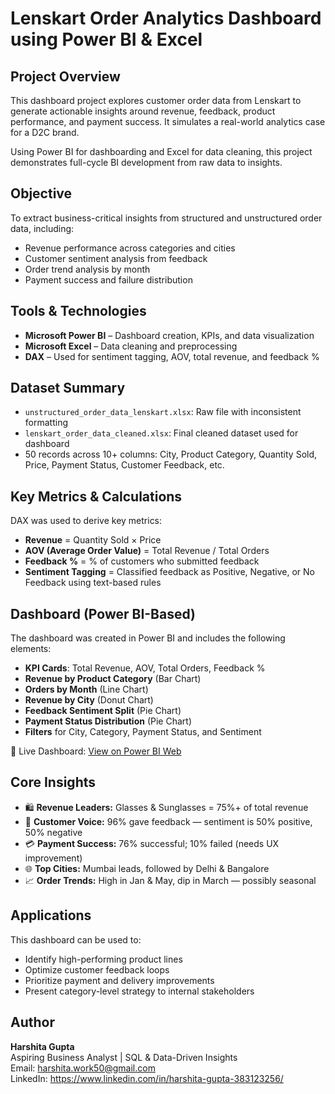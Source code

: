 # Lenskart Order Analytics Dashboard using Power BI & Excel

## Project Overview

This dashboard project explores customer order data from Lenskart to generate actionable insights around revenue, feedback, product performance, and payment success. It simulates a real-world analytics case for a D2C brand.

Using Power BI for dashboarding and Excel for data cleaning, this project demonstrates full-cycle BI development from raw data to insights.

## Objective

To extract business-critical insights from structured and unstructured order data, including:

* Revenue performance across categories and cities
* Customer sentiment analysis from feedback
* Order trend analysis by month
* Payment success and failure distribution

## Tools & Technologies

* **Microsoft Power BI** – Dashboard creation, KPIs, and data visualization
* **Microsoft Excel** – Data cleaning and preprocessing
* **DAX** – Used for sentiment tagging, AOV, total revenue, and feedback %

## Dataset Summary

* `unstructured_order_data_lenskart.xlsx`: Raw file with inconsistent formatting
* `lenskart_order_data_cleaned.xlsx`: Final cleaned dataset used for dashboard
* 50 records across 10+ columns: City, Product Category, Quantity Sold, Price, Payment Status, Customer Feedback, etc.

## Key Metrics & Calculations

DAX was used to derive key metrics:

* **Revenue** = Quantity Sold × Price
* **AOV (Average Order Value)** = Total Revenue / Total Orders
* **Feedback %** = % of customers who submitted feedback
* **Sentiment Tagging** = Classified feedback as Positive, Negative, or No Feedback using text-based rules

## Dashboard (Power BI-Based)

The dashboard was created in Power BI and includes the following elements:

* **KPI Cards**: Total Revenue, AOV, Total Orders, Feedback %
* **Revenue by Product Category** (Bar Chart)
* **Orders by Month** (Line Chart)
* **Revenue by City** (Donut Chart)
* **Feedback Sentiment Split** (Pie Chart)
* **Payment Status Distribution** (Pie Chart)
* **Filters** for City, Category, Payment Status, and Sentiment

🔗 Live Dashboard: [View on Power BI Web](https://app.powerbi.com/groups/me/reports/b409fa88-bfba-4c7b-a355-0d9525ba14bf/dd78254f7542a0dcbee3?experience=power-bi)

## Core Insights

* 🛍 **Revenue Leaders:** Glasses & Sunglasses = 75%+ of total revenue
* 💬 **Customer Voice:** 96% gave feedback — sentiment is 50% positive, 50% negative
* 💳 **Payment Success:** 76% successful; 10% failed (needs UX improvement)
* 🌐 **Top Cities:** Mumbai leads, followed by Delhi & Bangalore
* 📈 **Order Trends:** High in Jan & May, dip in March — possibly seasonal

## Applications

This dashboard can be used to:

* Identify high-performing product lines
* Optimize customer feedback loops
* Prioritize payment and delivery improvements
* Present category-level strategy to internal stakeholders

## Author
**Harshita Gupta**  
Aspiring Business Analyst | SQL & Data-Driven Insights  
Email: harshita.work50@gmail.com  
LinkedIn: https://www.linkedin.com/in/harshita-gupta-383123256/

